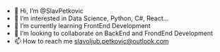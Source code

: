 - 👋 Hi, I’m @SlavPetkovic
- 👀 I’m interested in Data Science, Python, C#, React...
- 🌱 I’m currently learning FrontEnd Development
- 💞️ I’m looking to collaborate on BackEnd and FrondEnd Development
- 📫 How to reach me slavoljub.petkovic@outlook.com

<!---
SlavPetkovic/SlavPetkovic is a ✨ special ✨ repository because its `README.md` (this file) appears on your GitHub profile.
You can click the Preview link to take a look at your changes.
--->
